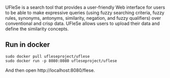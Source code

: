 UFleSe is a search tool that provides a user-friendly Web interface for users to be able to make expressive queries (using fuzzy searching criteria, fuzzy rules, synonyms, antonyms, similarity, negation, and fuzzy qualifiers) over conventional and crisp data. UFleSe allows users to upload their data and define the similarity concepts.

## Run in docker

```
sudo docker pull ufleseproject/uflese
sudo docker run -p 8080:8080 ufleseproject/uflese
```

And then open http://localhost:8080/flese.
